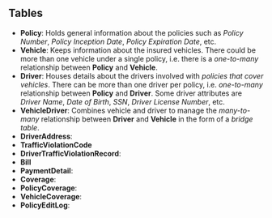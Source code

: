 ## Tables

- **Policy**: Holds general information about the policies such as *Policy Number*, *Policy Inception Date*, *Policy Expiration Date*, etc.
- **Vehicle**: Keeps information about the insured vehicles. There could be more than one vehicle under a single policy, i.e. there is a *one-to-many* relationship between **Policy** and **Vehicle**.
- **Driver**: Houses details about the drivers involved with *policies that cover vehicles*. There can be more than one driver per policy, i.e. *one-to-many* relationship between **Policy** and **Driver**. Some driver attributes are *Driver Name*, *Date of Birth*, *SSN*, *Driver License Number*, etc.
- **VehicleDriver**: Combines vehicle and driver to manage the *many-to-many* relationship between **Driver** and **Vehicle** in the form of a *bridge table*. 
- **DriverAddress**:
- **TrafficViolationCode**
- **DriverTrafficViolationRecord**:
- **Bill**
- **PaymentDetail**:
- **Coverage**:
- **PolicyCoverage**:
- **VehicleCoverage**:
- **PolicyEditLog**:
